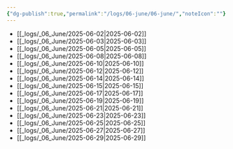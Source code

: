 ```yaml
---
{"dg-publish":true,"permalink":"/logs/06-june/06-june/","noteIcon":""}
---
```



- [[_logs/_06_June/2025-06-02\|2025-06-02]]
- [[_logs/_06_June/2025-06-03\|2025-06-03]]
- [[_logs/_06_June/2025-06-05\|2025-06-05]]
- [[_logs/_06_June/2025-06-08\|2025-06-08]]
- [[_logs/_06_June/2025-06-10\|2025-06-10]]
- [[_logs/_06_June/2025-06-12\|2025-06-12]]
- [[_logs/_06_June/2025-06-14\|2025-06-14]]
- [[_logs/_06_June/2025-06-15\|2025-06-15]]
- [[_logs/_06_June/2025-06-17\|2025-06-17]]
- [[_logs/_06_June/2025-06-19\|2025-06-19]]
- [[_logs/_06_June/2025-06-21\|2025-06-21]]
- [[_logs/_06_June/2025-06-23\|2025-06-23]]
- [[_logs/_06_June/2025-06-25\|2025-06-25]]
- [[_logs/_06_June/2025-06-27\|2025-06-27]]
- [[_logs/_06_June/2025-06-29\|2025-06-29]]

